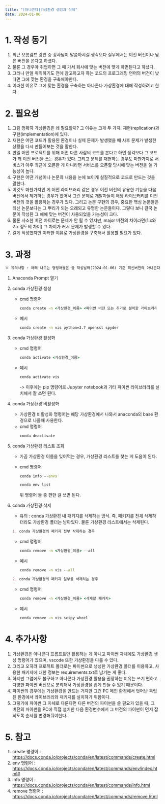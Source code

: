 ```yaml
---
title: "[아나콘다]가상환경 생성과 삭제"
date: 2024-01-06
---
```


# 1. 작성 동기
  1. 최근 오름캠프 강연 중 강사님이 말씀하시길 생각보다 실무에서는 이전 버전이나 낮은 버전을 쓴다고 하셨다. 
  2. 물론 그 경우야 취업하면 그 때 가서 회사에 맞는 버전에 맞게 하면된다고 하셨다.
  3. 그러나 만일 취직하기도 전에 참고하고자 하는 코드의 프로그래밍 언어의 버전이 낮다면 그에 맞는 환경을 구축해야한다.
  4. 이러한 이유로 그에 맞는 환경을 구축하는 아나콘다 가상환경에 대해 작성하려고 한다.

# 2. 필요성

  1. 그럼 정확히 가상환경은 왜 필요할까? 그 이유는 크게 두 가지. 재현(replication)과 구현(implementation)에 있다.
  2. 재현은 어떤 코드가 활용된 환경이나 실제 문제가 발생했을 때 사후 문제가 발생한 상황을 다시 만들어보는 것을 말한다. 
  3. 만일 어떤 프로젝트를 위해 어떤 다른 사람의 코드를 본다고 하면 생각보다 그 코드가 꽤 이전 버전을 쓰는 경우가 있다. 그리고 문제를 재현하는 경우도 마찬가지로 서비스가 아주 최근에 오픈한 게 아니라면 서비스를 오픈할 당시에 맞는 버전을 쓸 가능성이 높다. 
  4. 구현은 어떤 개념이나 논문의 내용을 눈에 보이게 실질적으로 코드로 만드는 것을 말한다. 
  5. 이것도 마찬가지인 게 어떤 라이브러리 같은 경우 이전 버전의 유용한 기능을 다음버전에서 제거하는 경우가 있어서 그런 문제로 개발자들이 해당 라이브러리를 이전 버전의 것을 활용하는 경우가 있다. 그리고 논문 구현의 경우, 중요한 핵심 논문들은 최신 논문보다는 그 뿌리가 되는 오래되고 유명한 논문들이다. 그렇다 보니 결국 논문이 작성된 그 해에 맞는 버전이 사용되었을 가능성이 크다.
  6. 물론 사소한 버전 차이로는 문제가 안 될 수 있지만, major 버전의 차이라면(1.x와 2.x 정도의 차이) 그 차이가 커서 문제가 발생할 수 있다.
  7. 길게 작성했지만 이러한 이유로 가상환경을 구축해서 활용할 필요가 있다.

# 3. 과정

```markdown
※ 유의사항 : 아래 나오는 명령어들은 글 작성날짜(2024-01-06) 기준 최신버전의 아나콘다 문서를 참고하였습니다. 버전 변경에 따라 명령어에는 다소 변화가 있을 수 있습니다.
```

1. Anaconda Prompt 열기
  
2. conda 가상환경 생성

    * cmd 명령어
      ```cmd
      conda create -n <가상환경_이름> <파이썬 버전 또는 추가로 설치할 라이브러리 버전>  
      ```

    * 예시 
      ```cmd
      conda create -n vis python=3.7 openssl spyder  
      ```
  
3. conda 가상환경 활성화

    * cmd 명령어
      ```cmd
      conda activate <가상환경_이름>  
      ```

    * 예시
      ```cmd
      conda activate vis  
      ```

      -> 이후에는 pip 명령어로 Jupyter notebook과 기타 파이썬 라이브러리를 설치해서 잘 쓰면 된다.

4. conda 가상환경 비활성화
    - 가상환경 비활성화 명령어는 해당 가상환경에서 나와서 anaconda의 base 환경으로 나올때 사용한다.

    * cmd 명령어
      ```cmd
      conda deactivate   
      ```

5. conda 가상환경 리스트 조회
    - 가끔 가상환경 이름을 잊어먹는 경우, 가상환경 리스트를 찾는 게 도움이 된다.
    
    * cmd 명령어
      ```cmd
      conda info --envs  
      ```

      ```cmd
      conda env list  
      ```

      위 명령어 둘 중 편한 걸 쓰면 된다.


6. conda 가상환경 삭제
    - 유의 : conda 가상환경 내 패키지를 삭제하는 방식. 즉, 패키지를 전체 삭제하더라도 가상환경 폴더는 남아있다. 물론 가상환경 리스트에서는 삭제된다.
    
    ```markdown
    1. conda 가상환경의 패키지 전부 삭제하는 경우  
    ```

    * cmd 명령어
      ```cmd
      conda remove -n <가상환경_이름> --all
      ```

    * 예시
      ```cmd
      conda remove -n vis --all
      ```


    ```markdown
    2. conda 가상환경의 패키지 일부를 삭제하는 경우
    ```

    * cmd 명령어
      ```cmd
      conda remove -n <가상환경_이름> <삭제할 패키지>
      ```

    * 예시
      ```cmd
      conda remove -n vis scipy wheel
      ```

# 4. 추가사항
  1. 가상환경은 아나콘다 프롬프트만 활용하는 게 아니고 파이썬 자체에도 가상환경 생성 명령어가 있으며, vscode 또한 가상환경을 다룰 수 있다.
  2. 그리고 오히려 프로젝트 폴더로는 파이썬으로 생성한 가상환경 폴더를 이용하고, 사용한 패키지에 대한 정보는 requirements.txt로 남기는 게 좋다.
  3. 하지만 그럼에도 불구하고 아나콘다 가상환경 활용을 권장하는 이유는 쓰기 편하고 다양한 파이썬 버전으로 분리해서 가상환경을 쉽게 만들 수 있기 때문이다.
  4. 파이썬의 경우에는 가상환경을 만드는 거지만 그건 PC 메인 환경에서 벗어난 독립된 환경에서 라이브러리와 패키지를 설치하기 위함이다.
  5. 그렇기에 파이썬 그 자체로 다룬다면 다른 버전의 파이썬을 쓸 필요가 있을 때, 그 버전의 파이썬을 PC에 직접 설치한 다음 환경변수에서 그 버전의 파이썬이 먼저 잡히도록 순서를 변경해줘야한다.

# 5. 참고
  1. create 명령어 : https://docs.conda.io/projects/conda/en/latest/commands/create.html
  2. env 명령어 : https://docs.conda.io/projects/conda/en/latest/commands/env/index.html# 
  3. info 명령어 : https://docs.conda.io/projects/conda/en/latest/commands/info.html
  4. remove 명령어 : https://docs.conda.io/projects/conda/en/latest/commands/remove.html
